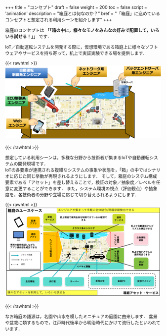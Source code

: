 +++
title = "コンセプト"
draft = false
weight = 200
toc = false
script = 'animation'
description = "箱庭とは何なのか？"
bref = "「箱庭」に込めているコンセプトと想定される利用シーンを紹介します"
+++

箱庭のコンセプトは **「「箱の中に，様々なモノをみんなの好みで配置して，いろいろ試せる！」」** です．

IoT／自動運転システムを開発する際に，仮想環境である箱庭上に様々なソフトウェアやサービスを持ち寄って，机上で実証実験できる場を提供します．

{{< rawhtml >}}
<img src="/img/docs/concept1.png" width="700">
<br>
<br>
{{< /rawhtml >}}

想定している利用シーンは，多様な分野から技術者が集まるIoTや自動運転システムの開発現場です．    
IoTの各要素が連携される複雑なシステムの事象や状態を，「箱」の中ではシナリオに応じた同じ挙動が再現されるようにします．
そして，箱庭のシステム構成要素である「アセット」を差し替えることで，検証の対象／抽象度／レベルを任意に変更することができます．
また，システム環境の視点（評価観点）や抽象度を，各技術者の分野や立場に応じて切り替えられるようにします．

{{< rawhtml >}}
<img src="/img/docs/concept2.png" width="600">
<br>
<br>
{{< /rawhtml >}}

なお箱庭の語源は，名園や山水を模したミニチュアの庭園に由来します．
盆景や盆栽に類するもので，江戸時代後半から明治時代にかけて流行したといわれています．
